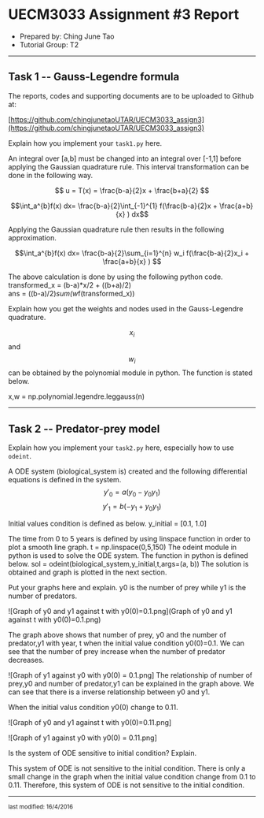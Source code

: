 UECM3033 Assignment #3 Report
========================================================

- Prepared by: Ching June Tao
- Tutorial Group: T2

--------------------------------------------------------

## Task 1 --  Gauss-Legendre formula

The reports, codes and supporting documents are to be uploaded to Github at: 

[https://github.com/chingjunetaoUTAR/UECM3033_assign3](https://github.com/chingjunetaoUTAR/UECM3033_assign3)


Explain how you implement your `task1.py` here.

An integral over [a,b] must be changed into an integral over [-1,1] before applying the Gaussian quadrature rule. This interval transformation can be done in the following way.

$$ u = T(x) = \frac{b-a}{2}x + \frac{b+a}{2} $$

$$\int_a^{b}f(x) dx= \frac{b-a}{2}\int_{-1}^{1} f(\frac{b-a}{2}x + \frac{a+b}{x} )  dx$$ 

Applying the Gaussian quadrature rule then results in the following approximation.

$$\int_a^{b}f(x) dx= \frac{b-a}{2}\sum_{i=1}^{n} w_i f(\frac{b-a}{2}x_i + \frac{a+b}{x} ) $$

The above calculation is done by using the following python code.
transformed_x = (b-a)*x/2 + ((b+a)/2)    
ans = ((b-a)/2)*sum(w*f(transformed_x))

Explain how you get the weights and nodes used in the Gauss-Legendre quadrature.

$$ x_i $$ and $$ w_i $$ can be obtained by the polynomial module in python. The function is stated below.

x,w = np.polynomial.legendre.leggauss(n)

---------------------------------------------------------

## Task 2 -- Predator-prey model

Explain how you implement your `task2.py` here, especially how to use `odeint`.

A ODE system (biological_system is) created and the following differential equations is defined in the system.
$$ y'_0 = a(y_0 - y_0 y_1)$$
$$ y'_1 = b(-y_1 + y_0 y_1)$$

Initial values condition is defined as below.
y_initial = [0.1, 1.0]

The time from 0 to 5 years is defined by using linspace function in order to plot a smooth line graph.
t = np.linspace(0,5,150)
The odeint module in python is used to solve the ODE system. The function in python is defined below.
sol = odeint(biological_system,y_initial,t,args=(a, b))
The solution is obtained and graph is plotted in the next section.

Put your graphs here and explain.
y0 is the number of prey while y1 is the number of predators.

![Graph of y0 and y1 against t with y0(0)=0.1.png](Graph of y0 and y1 against t with y0(0)=0.1.png) 

The graph above shows that number of prey, y0 and the number of predator,y1 with year, t when the initial value condition y0(0)=0.1.
We can see that the number of prey increase when the number of predator decreases. 

![Graph of y1 against y0 with y0(0) = 0.1.png]
The relationship of number of prey,y0 and number of predator,y1 can be explained in the graph above.
We can see that there is a inverse relationship between y0 and y1.


When the initial valus condition y0(0) change to 0.11.

![Graph of y0 and y1 against t with y0(0)=0.11.png]

![Graph of y1 against y0 with y0(0) = 0.11.png]

Is the system of ODE sensitive to initial condition? Explain.

This system of ODE is not sensitive to the initial condition. There is only a small change in the graph when the initial value condition change from 0.1 to 0.11. 
Therefore, this system of ODE is not sensitive to the initial condition. 

-----------------------------------

<sup>last modified: 16/4/2016 </sup>
